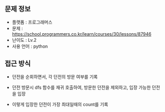 ## 문제 정보

- 플랫폼 : 프로그래머스
- 문제 : https://school.programmers.co.kr/learn/courses/30/lessons/87946
- 난이도 : Lv.2
- 사용 언어 : python

## 접근 방식

- 던전을 순회하면서, 각 던전의 방문 여부를 기록

- 던전 방문시 dfs 함수를 재귀 호출하여, 방문한 던전을 제외하고, 입장 가능한 던전을 입장

- 이렇게 입장한 던전이 가장 최대일때의 count를 기록

